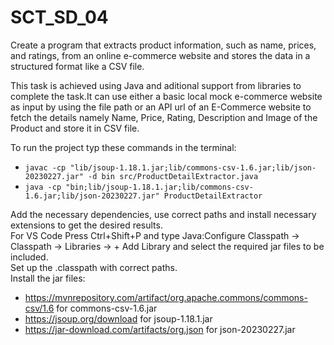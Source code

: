 # SCT_SD_04
Create a program that extracts product information, such as name, prices, and ratings, from an online e-commerce website and stores the data in a structured format like a CSV file.<br/>

This task is achieved using Java and aditional support from libraries to complete the task.It can use either a basic local mock e-commerce website as input by using the file path or an API url of an E-Commerce website to fetch the details namely Name, Price, Rating, Description and Image of the Product and store it in CSV file.<br/>

To run the project typ these commands in the terminal: <br/>
- ```javac -cp "lib/jsoup-1.18.1.jar;lib/commons-csv-1.6.jar;lib/json-20230227.jar" -d bin src/ProductDetailExtractor.java``` <br/>
- ```java -cp "bin;lib/jsoup-1.18.1.jar;lib/commons-csv-1.6.jar;lib/json-20230227.jar" ProductDetailExtractor``` <br/>

Add the necessary dependencies, use correct paths and install necessary extensions to get the desired results. <br/>
For VS Code Press Ctrl+Shift+P and type Java:Configure Classpath -> Classpath -> Libraries -> + Add Library and select the required jar files to be included. <br/>
Set up the .classpath with correct paths. <br/>
Install the jar files: <br/>
- https://mvnrepository.com/artifact/org.apache.commons/commons-csv/1.6 for commons-csv-1.6.jar <br/>
- https://jsoup.org/download for jsoup-1.18.1.jar <br/>
- https://jar-download.com/artifacts/org.json for json-20230227.jar <br/>
